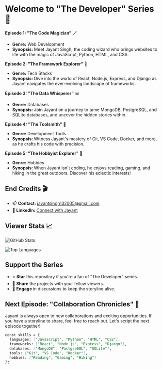 

# Welcome to "The Developer" Series 🍿

**Episode 1: "The Code Magician"** 🪄

- **Genre:** Web Development
- **Synopsis:** Meet Jayant Singh, the coding wizard who brings websites to life with the magic of JavaScript, Python, HTML, and CSS.

**Episode 2: "The Framework Explorer"** 🌟

- **Genre:** Tech Stacks
- **Synopsis:** Dive into the world of React, Node.js, Express, and Django as Jayant navigates the ever-evolving landscape of frameworks.

**Episode 3: "The Data Whisperer"** 📊

- **Genre:** Databases
- **Synopsis:** Join Jayant on a journey to tame MongoDB, PostgreSQL, and SQLite databases, and uncover the hidden stories within.

**Episode 4: "The Toolsmith"** 🔧

- **Genre:** Development Tools
- **Synopsis:** Witness Jayant's mastery of Git, VS Code, Docker, and more, as he crafts his code with precision.

**Episode 5: "The Hobbyist Explorer"** 🌄

- **Genre:** Hobbies
- **Synopsis:** When Jayant isn't coding, he enjoys reading, gaming, and hiking in the great outdoors. Discover his eclectic interests!

## End Credits 🎬

- 📫 **Contact:** [jayantsingh132005@gmail.com](mailto:jayantsingh132005@gmail.com)
- 💬 **LinkedIn:** [Connect with Jayant]([https://www.linkedin.com/in/yourlinkedinprofile](https://www.linkedin.com/in/jayant-singh-132005-js/))


## Viewer Stats 📈

![GitHub Stats](https://github-readme-stats.vercel.app/api?username=codeebyte&show_icons=true&count_private=true&hide=contribs,prs&theme=dark)

![Top Languages](https://github-readme-stats.vercel.app/api/top-langs/?username=yourusername&layout=compact&theme=dark)

## Support the Series

- ⭐️ **Star** this repository if you're a fan of "The Developer" series.
- 📢 **Share** the projects with your fellow viewers.
- 💬 **Engage** in discussions to keep the storyline alive.

## Next Episode: "Collaboration Chronicles" 🤝

Jayant is always open to new collaborations and exciting opportunities. If you have a storyline to share, feel free to reach out. Let's script the next episode together!

```markdown
const skills = {
  languages: ["JavaScript", "Python", "HTML", "CSS"],
  frameworks: ["React", "Node.js", "Express", "Django"],
  databases: ["MongoDB", "PostgreSQL", "SQLite"],
  tools: ["Git", "VS Code", "Docker"],
  hobbies: ["Reading", "Gaming", "Hiking"]
};
